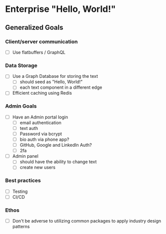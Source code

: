# Enterprise "Hello, World!"

## Generalized Goals

### Client/server communication
- [ ] Use flatbuffers / GraphQL

### Data Storage
- [ ] Use a Graph Database for storing the text
	- [ ] should seed as "Hello, World!"
	- [ ] each text component in a different edge
- [ ] Efficient caching using Redis

### Admin Goals
- [ ] Have an Admin portal login 
	- [ ] email authentication
	- [ ] text auth
	- [ ] Password via bcrypt
	- [ ] bio auth via phone app?
	- [ ] GitHub, Google and LinkedIn Auth?
	- [ ] 2fa
- [ ] Admin panel 
	- [ ] should have the ability to change text
	- [ ] create new users

### Best practices
- [ ] Testing
- [ ] CI/CD

### Ethos
- [ ] Don't be adverse to utilizing common packages to apply industry design patterns
